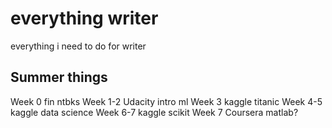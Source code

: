 # everything writer

everything i need to do for writer

## Summer things

Week 0 fin ntbks
Week 1-2 Udacity intro ml
Week 3 kaggle titanic
Week 4-5 kaggle data science
Week 6-7 kaggle scikit
Week 7 Coursera matlab?
